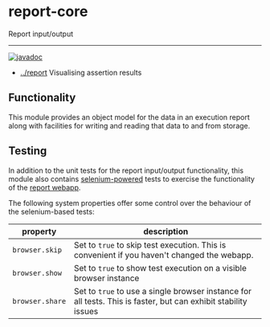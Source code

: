 
<!-- title start -->

# report-core

Report input/output

---
[![javadoc](https://javadoc.io/badge2/com.mastercard.test.flow/report-core/javadoc.svg)](https://javadoc.io/doc/com.mastercard.test.flow/report-core)

 * [../report](..) Visualising assertion results

<!-- title end -->

## Functionality

This module provides an object model for the data in an execution report along with facilities for writing and reading that data to and from storage.

## Testing

In addition to the unit tests for the report input/output functionality, this module also contains [selenium-powered](https://www.selenium.dev/) tests to exercise the functionality of the [report webapp](../report-ng).

The following system properties offer some control over the behaviour of the selenium-based tests:

| property            | description |
| ------------------- | ------------|
| `browser.skip`  | Set to `true` to skip test execution. This is convenient if you haven't changed the webapp. |
| `browser.show`  | Set to `true` to show test execution on a visible browser instance |
| `browser.share` | Set to `true` to use a single browser instance for all tests. This is faster, but can exhibit stability issues |
